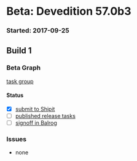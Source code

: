 # Beta: Devedition 57.0b3

### Started: 2017-09-25

## Build 1

### Beta Graph

[task group](https://tools.taskcluster.net/push-inspector/#/V_C4BgN9S76umwixDyu-VA)


#### Status
- [x] [submit to Shipit](https://wiki.mozilla.org/Release:Release_Automation_on_Mercurial:Starting_a_Release#Submit_to_Ship_It)
- [ ] [published release tasks](../how-tos/relpro.md#4-publish-release)
- [ ] [signoff in Balrog](../how-tos/relpro.md#3-signoffs)

### Issues
- none
